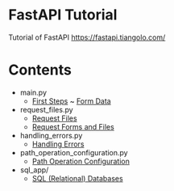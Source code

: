# FastAPI Tutorial
Tutorial of FastAPI https://fastapi.tiangolo.com/


# Contents
- main.py
  - [First Steps](https://fastapi.tiangolo.com/tutorial/first-steps/) ~ [Form Data](https://fastapi.tiangolo.com/tutorial/request-forms/)
- request_files.py
  - [Request Files](https://fastapi.tiangolo.com/tutorial/request-files/)
  - [Request Forms and Files](https://fastapi.tiangolo.com/tutorial/request-forms-and-files/)
- handling_errors.py
  - [Handling Errors](https://fastapi.tiangolo.com/tutorial/handling-errors/)
- path_operation_configuration.py
  - [Path Operation Configuration](https://fastapi.tiangolo.com/tutorial/path-operation-configuration/)
- sql_app/
  - [SQL (Relational) Databases](https://fastapi.tiangolo.com/tutorial/sql-databases/)
